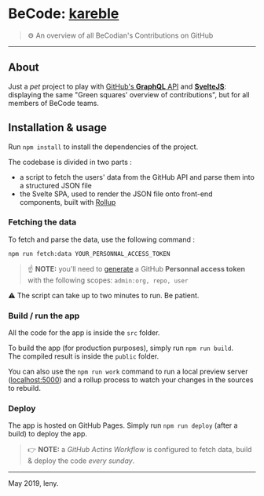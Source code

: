 # BeCode: [kareble](http://kareble.becode.xyz)

> ⚙️ An overview of all BeCodian's Contributions on GitHub

* * *

## About

Just a _pet_ project to play with [GitHub's **GraphQL** API](https://developer.github.com/v4/explorer/) and [**SvelteJS**](http://svelte.dev/): displaying the same "Green squares' overview of contributions", but for all members of BeCode teams.

## Installation & usage

Run `npm install` to install the dependencies of the project.

The codebase is divided in two parts :

- a script to fetch the users' data from the GitHub API and parse them into a structured JSON file
- the Svelte SPA, used to render the JSON file onto front-end components, built with [Rollup](http://rollupjs.org)

### Fetching the data

To fetch and parse the data, use the following command :

	npm run fetch:data YOUR_PERSONNAL_ACCESS_TOKEN

> ☝️ **NOTE:** you'll need to [generate](https://help.github.com/en/articles/creating-a-personal-access-token-for-the-command-line) a GitHub **Personnal access token** with the following scopes: `admin:org, repo, user`

⚠️ The script can take up to two minutes to run. Be patient.

### Build / run the app

All the code for the app is inside the `src` folder.

To build the app (for production purposes), simply run `npm run build`.  
The compiled result is inside the `public` folder.

You can also use the `npm run work` command to run a local preview server ([localhost:5000](http://localhost:5000)) and a rollup process to watch your changes in the sources to rebuild.

### Deploy

The app is hosted on GitHub Pages. Simply run `npm run deploy` (after a build) to deploy the app.

> 👉 **NOTE:** a _GitHub Actins Workflow_ is configured to fetch data, build & deploy the code _every sunday_.

* * *

May 2019, leny.
